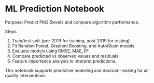 # ML Prediction Notebook

Purpose: Predict PM2.5levels and compare algorithm performance.

Steps:
1. Train/test split (pre-2019 for training, post-2019 for testing).
2. Fit Random Forest, Gradient Boosting, and AutoGluon models.
3. Evaluate models using RMSE, MAE, R².
4. Compare predicted vs observed values and residuals.
5. Feature importance analysis to interpret predictions.

This notebook supports predictive modeling and decision-making for air quality interventions.
